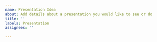 ```yaml
---
name: Presentation Idea
about: Add details about a presentation you would like to see or do
title: ''
labels: Presentation
assignees: ''

---
```



